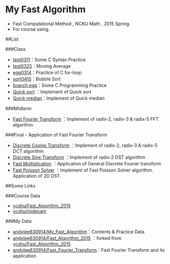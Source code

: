# My Fast Algorithm
* Fast Computational Method , NCKU Math , 2015 Spring.
* For course using.


##List

###Class
* [test0311](test0311)：Some C Syntax Practice
* [test0325](test0325)：Moving Average
* [egg0314](egg0314)：Practice of C for-loop
* [sort0415](sort0415)：Bubble Sort
* [branch egg](https://github.com/andylee830914/Fast_Algorithm_2015/tree/C14011201-eggs/midexam)：Some C Programming Practice
* [Quick sort](https://github.com/andylee830914/Fast_Algorithm_2015/blob/master/midexam/C14011201/midterm/midterm/sort.c) ：Implement of Quick sort 
* [Quick median](https://github.com/andylee830914/Fast_Algorithm_2015/blob/quick_median/midexam/C14011201/midterm/midterm/sort.c)：Implement of Quick median

###Midterm
* [Fast Fourier Transform](https://github.com/andylee830914/Fast_Fourier_Transform) ：Implement of radix-2, radix-3 & radix-5 FFT algorithm

###Final - Application of Fast Fourier Transform
* [Discrete Cosine Transform](https://github.com/andylee830914/Fast_Fourier_Transform/tree/DCT) ：Implement of radix-2, radix-3 & radix-5 DCT algorithm
* [Discrete Sine Transform](https://github.com/andylee830914/Fast_Fourier_Transform/tree/DST) ：Implement of radix-2 DST algorithm
* [Fast Multiplication](https://github.com/andylee830914/Fast_Fourier_Transform/tree/multiplication) ：Application of General Discrete Fourier transform 
* [Fast Poisson Solver](https://github.com/andylee830914/Fast_Fourier_Transform/tree/FPS) ：Implement of Fast Poisson Solver algorithm. Application of 2D DST.


##Some Links

###Course Data
* [ycshu/Fast\_Algorithm\_2015](https://github.com/ycshu/Fast_Algorithm_2015)
* [ycshu/midexam](https://github.com/ycshu/midexam)

###My Data
* [andylee830914/My\_Fast\_Algorithm](https://github.com/andylee830914/My_Fast_Algorithm)：Contents & Practice Data
* [andylee830914/Fast\_Algorithm\_2015](https://github.com/andylee830914/Fast_Algorithm_2015)
：forked from [ycshu/Fast\_Algorithm\_2015](https://github.com/ycshu/Fast_Algorithm_2015) 
* [andylee830914/Fast\_Fourier\_Transform](https://github.com/andylee830914/Fast_Fourier_Transform)：Fast Fourier Transform and its application